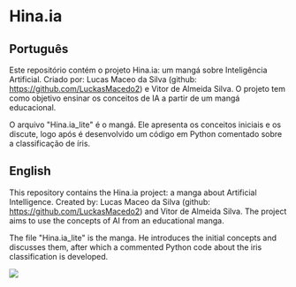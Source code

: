 # Hina.ia

## Português
Este repositório contém o projeto Hina.ia: um mangá sobre Inteligência Artificial. 
Criado por: Lucas Maceo da Silva (github: https://github.com/LuckasMacedo2) e Vitor de Almeida Silva.
O projeto tem como objetivo ensinar os conceitos de IA a partir de um mangá educacional.

O arquivo "Hina.ia_lite" é o mangá. Ele apresenta os conceitos iniciais e os discute, logo após é desenvolvido um código em Python comentado sobre a classificação de íris.

## English
This repository contains the Hina.ia project: a manga about Artificial Intelligence.
Created by: Lucas Maceo da Silva (github: https://github.com/LuckasMacedo2) and Vitor de Almeida Silva.
The project aims to use the concepts of AI from an educational manga.

The file "Hina.ia_lite" is the manga. He introduces the initial concepts and discusses them, after which a commented Python code about the iris classification is developed.

![]("banner_Hina(2).png")


